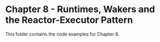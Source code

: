# Chapter 8 - Runtimes, Wakers and the Reactor-Executor Pattern

This folder contains the code examples for Chapter 8.

